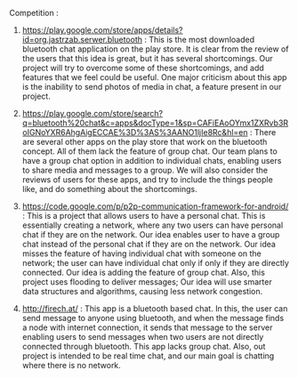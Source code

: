 Competition :

1. https://play.google.com/store/apps/details?id=org.jastrzab.serwer.bluetooth : 
This is the most downloaded bluetooth chat application on the play store. It is clear from the review of the users that this idea is great, but it has several shortcomings. Our project will try to overcome some of these shortcomings, and add features that we feel could be useful. One major criticism about this app is the inability to send photos of media in chat, a feature present in our project.

2. https://play.google.com/store/search?q=bluetooth%20chat&c=apps&docType=1&sp=CAFiEAoOYmx1ZXRvb3RoIGNoYXR6AhgAigECCAE%3D%3AS%3AANO1ljIe8Rc&hl=en : 
There are several other apps on the play store that work on the bluetooth concept. All of them lack the feature of group chat. Our team plans to have a group chat option in addition to individual chats, enabling users to share media and messages to a group. We will also consider the reviews of users for these apps, and try to include the things people like, and do something about the shortcomings.

3. https://code.google.com/p/p2p-communication-framework-for-android/ :
This is a project that allows users to have a personal chat. This is essentially creating a network, where any two users can have personal chat if they are on the network. Our idea enables user to have a group chat instead of the personal chat if they are on the network. Our idea misses the feature of having individual chat with someone on the network; the user can have individual chat only if only if they are directly connected. Our idea is adding the feature of group chat. Also, this project uses flooding to deliver messages; Our idea will use smarter data structures and algorithms, causing less network congestion.

4. http://firech.at/ :
This app is a bluetooth based chat. In this, the user can send message to anyone using bluetooth, and when the message finds a node with internet connection, it sends that message to the server enabling users to send messages when two users are not directly connected through bluetooth. This app lacks group chat. Also, out project is intended to be real time chat, and our main goal is chatting where there is no network.